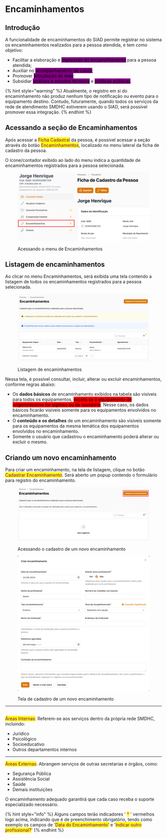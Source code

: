 # Encaminhamentos

## Introdução

A funcionalidade de encaminhamentos do SIAD permite registrar no sistema os encaminhamentos realizados para a pessoa atendida, e tem como objetivo:

* Facilitar a elaboração e <mark style="background-color:purple;">impressão do encaminhamento</mark> para a pessoa atendida;
* Auxiliar no <mark style="background-color:purple;">acompanhamento de casos</mark>;
* Promover <mark style="background-color:purple;">articulação de rede</mark>;
* Subsidiar <mark style="background-color:purple;">análises e estudos técnicos</mark> e <mark style="background-color:purple;">políticas públicas</mark>.

{% hint style="warning" %}
Atualmente, o registro em si do encaminhamento não produz nenhum tipo de notificação ou evento para o equipamento destino. Contudo, futuramente, quando todos os serviços da rede de atendimento SMDHC estiverem usando o SIAD, será possível promover essa integração.
{% endhint %}

## Acessando a seção de Encaminhamentos

Após acessar a <mark style="color:purple;">Ficha Cadastral</mark> da pessoa, é possível acessar a seção através do botão <mark style="color:purple;">Encaminhamentos</mark>, localizado no menu lateral da ficha de cadastro da pessoa.

O ícone/contador exibido ao lado do menu indica a quantidade de encaminhamentos registrados para a pessoa selecionada.

<figure><img src="../.gitbook/assets/image (2) (1) (1) (1) (1) (1) (1) (1) (1) (1) (1) (1) (1) (1) (1) (1) (1) (1) (1) (1) (1).png" alt=""><figcaption><p>Acessando o menu de Encaminhamentos</p></figcaption></figure>

## Listagem de encaminhamentos

Ao clicar no menu Encaminhamentos, será exibida uma tela contendo a listagem de todos os encaminhamentos registrados para a pessoa selecionada.

<figure><img src="../.gitbook/assets/image (4) (1).png" alt=""><figcaption><p>Listagem de encaminhamentos</p></figcaption></figure>

Nessa tela, é possível consultar, incluir, alterar ou excluir encaminhamentos, conforme regras abaixo:

* Os **dados básicos** de encaminhamento exibidos na tabela são visíveis para todos os equipamentos, <mark style="background-color:red;">exceto se o equipamento de origem/destino for sigiloso ou de ouvidoria</mark>. Nesse caso, os dados básicos ficarão visíveis somente para os equipamentos envolvidos no encaminhamento.
* O **conteúdo e os detalhes** de um encaminhamento são visíveis somente para os equipamentos da mesma temática dos equipamentos envolvidos no encaminhamento.
* Somente o usuário que cadastrou o encaminhamento poderá alterar ou excluir o mesmo.

## Criando um novo encaminhamento

Para criar um encaminhamento, na tela de listagem, clique no botão <mark style="color:purple;">Cadastrar Encaminhamento</mark>. Será aberto um popup contendo o formulário para registro do encaminhamento.



<figure><img src="../.gitbook/assets/image (7) (1) (1) (1) (1) (1) (1).png" alt=""><figcaption><p>Acessando o cadastro de um novo encaminhamento</p></figcaption></figure>

<figure><img src="../.gitbook/assets/image (6) (1) (1) (1) (1) (1) (1).png" alt=""><figcaption><p>Tela de cadastro de um novo encaminhamento</p></figcaption></figure>

***

\
<mark style="color:purple;">Áreas Internas</mark>: Referem-se aos serviços dentro da própria rede SMDHC, incluindo:

* Jurídico
* Psicológico
* Socioeducativo
* Outros departamentos internos

***

<mark style="color:purple;">Áreas Externas</mark>: Abrangem serviços de outras secretarias e órgãos, como:

* Segurança Pública
* Assistência Social
* Saúde
* Demais instituições

O encaminhamento adequado garantirá que cada caso receba o suporte especializado necessário.

{% hint style="info" %}
Alguns campos terão indicadores ' <mark style="color:red;">\*</mark> ' vermelhos logo acima, indicando que é de preenchimento obrigatório, tendo como exemplo os campos de '<mark style="color:purple;">Data do Encaminhamento'</mark> e '<mark style="color:purple;">Indicar outro profissional?</mark>'
{% endhint %}
